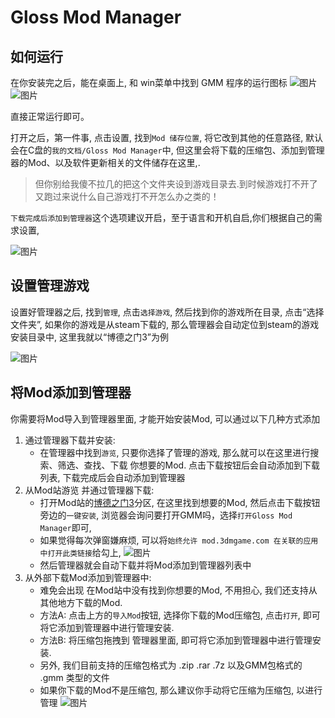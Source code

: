 # Gloss Mod Manager

## 如何运行
在你安装完之后，能在桌面上, 和 win菜单中找到 GMM 程序的运行图标
![图片](https://mod.3dmgame.com/static/upload/mod/202308/MOD64d5b0799441f.png@webp)
![图片](https://mod.3dmgame.com/static/upload/mod/202308/MOD64d5b053047cb.png@webp)

直接正常运行即可。

打开之后，第一件事, 点击设置, 找到`Mod 储存位置`, 将它改到其他的任意路径, 默认会在C盘的`我的文档/Gloss Mod Manager`中, 但这里会将下载的压缩包、添加到管理器的Mod、以及软件更新相关的文件储存在这里,.
> 但你别给我傻不拉几的把这个文件夹设到游戏目录去.到时候游戏打不开了又跑过来说什么自己游戏打不开怎么办之类的！

`下载完成后添加到管理器`这个选项建议开启，至于语言和开机自启,你们根据自己的需求设置, 

![图片](https://mod.3dmgame.com/static/upload/mod/202308/MOD64d5b12f7383c.png)

## 设置管理游戏

设置好管理器之后, 找到`管理`, 点击`选择游戏`, 然后找到你的游戏所在目录, 点击“选择文件夹”, 如果你的游戏是从steam下载的, 那么管理器会自动定位到steam的游戏安装目录中, 
这里我就以“博德之门3”为例

![图片](https://mod.3dmgame.com/static/upload/mod/202308/MOD64d5da46ef8af.png@webp)

## 将Mod添加到管理器

你需要将Mod导入到管理器里面, 才能开始安装Mod, 可以通过以下几种方式添加
1. 通过管理器下载并安装:
   - 在管理器中找到`游览`, 只要你选择了管理的游戏, 那么就可以在这里进行搜索、筛选、查找、下载 你想要的Mod. 点击下载按钮后会自动添加到下载列表, 下载完成后会自动添加到管理器
2. 从Mod站游览 并通过管理器下载:
   - 打开Mod站的[博德之门3](https://mod.3dmgame.com/baldursgate3)分区, 在这里找到想要的Mod, 然后点击下载按钮旁边的`一键安装`, 浏览器会询问要打开GMM吗，选择`打开Gloss Mod Manager`即可,
   - 如果觉得每次弹窗嫌麻烦, 可以将`始终允许 mod.3dmgame.com 在关联的应用中打开此类链接`给勾上, 
     ![图片](https://mod.3dmgame.com/static/upload/mod/202308/MOD64d5dbe7a306c.png)
   - 然后管理器就会自动下载并将Mod添加到管理器列表中
3. 从外部下载Mod添加到管理器中:
   - 难免会出现 在Mod站中没有找到你想要的Mod, 不用担心, 我们还支持从其他地方下载的Mod.
   - 方法A: 点击上方的`导入Mod`按钮, 选择你下载的Mod压缩包, 点击`打开`, 即可将它添加到管理器中进行管理安装.
   - 方法B: 将压缩包拖拽到 管理器里面, 即可将它添加到管理器中进行管理安装.
   - 另外, 我们目前支持的压缩包格式为 .zip .rar .7z 以及GMM包格式的 .gmm 类型的文件
   - 如果你下载的Mod不是压缩包, 那么建议你手动将它压缩为压缩包, 以进行管理
     ![图片](https://mod.3dmgame.com/static/upload/mod/202308/MOD64d5dceed2918.png@webp)
